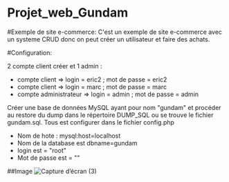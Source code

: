 # Projet_web_Gundam

#Exemple de site e-commerce:
C'est un exemple de site e-commerce avec un systeme CRUD donc on peut créer un utilisateur et faire des achats.

#Configuration:

 2 compte client créer et 1 admin :
  + compte client => login = eric2 ; mot de passe = eric2
  + compte client => login = marc ; mot de passe = marc
 + compte administrateur => login = admin ; mot de passe = admin
 
Créer une base de données MySQL ayant pour nom "gundam" et procéder au restore du dump dans le répertoire DUMP_SQL ou se trouve le fichier gundam.sql.
Tous est configurer dans le fichier config.php 
+ Nom de hote : mysql:host=localhost
+ Nom de la database est dbname=gundam
+ login est = "root"
+ Mot de passe est = ""

##Image
![Capture d’écran (3)](https://user-images.githubusercontent.com/8082684/81623419-c59da380-93f3-11ea-8292-5b59de37955a.png)
